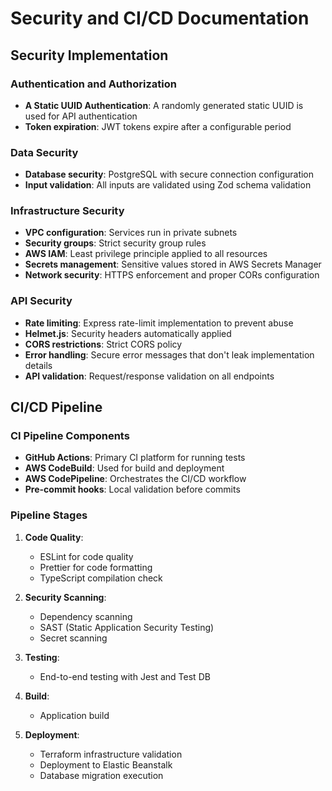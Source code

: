 # Security and CI/CD Documentation

## Security Implementation

### Authentication and Authorization

- **A Static UUID Authentication**: A randomly generated static UUID is used for API authentication
- **Token expiration**: JWT tokens expire after a configurable period

### Data Security

- **Database security**: PostgreSQL with secure connection configuration
- **Input validation**: All inputs are validated using Zod schema validation

### Infrastructure Security

- **VPC configuration**: Services run in private subnets
- **Security groups**: Strict security group rules
- **AWS IAM**: Least privilege principle applied to all resources
- **Secrets management**: Sensitive values stored in AWS Secrets Manager
- **Network security**: HTTPS enforcement and proper CORs configuration

### API Security

- **Rate limiting**: Express rate-limit implementation to prevent abuse
- **Helmet.js**: Security headers automatically applied
- **CORS restrictions**: Strict CORS policy
- **Error handling**: Secure error messages that don't leak implementation details
- **API validation**: Request/response validation on all endpoints

## CI/CD Pipeline

### CI Pipeline Components

- **GitHub Actions**: Primary CI platform for running tests
- **AWS CodeBuild**: Used for build and deployment
- **AWS CodePipeline**: Orchestrates the CI/CD workflow
- **Pre-commit hooks**: Local validation before commits

### Pipeline Stages

1. **Code Quality**:

   - ESLint for code quality
   - Prettier for code formatting
   - TypeScript compilation check

2. **Security Scanning**:

   - Dependency scanning
   - SAST (Static Application Security Testing)
   - Secret scanning

3. **Testing**:

   - End-to-end testing with Jest and Test DB

4. **Build**:

   - Application build

5. **Deployment**:
   - Terraform infrastructure validation
   - Deployment to Elastic Beanstalk
   - Database migration execution
